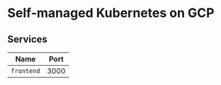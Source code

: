 # Self-managed Kubernetes on GCP

## Services

| Name       | Port |
| ---------- | ---- |
| `frontend` | 3000 |
